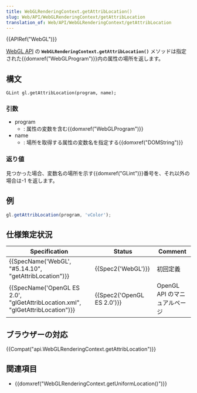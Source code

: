 ```yaml
---
title: WebGLRenderingContext.getAttribLocation()
slug: Web/API/WebGLRenderingContext/getAttribLocation
translation_of: Web/API/WebGLRenderingContext/getAttribLocation
---
```

{{APIRef("WebGL")}}

[WebGL API](/ja/docs/Web/API/WebGL_API) の **`WebGLRenderingContext.getAttribLocation()`** メソッドは指定された{{domxref("WebGLProgram")}}内の属性の場所を返します。

## 構文

```
GLint gl.getAttribLocation(program, name);
```

### 引数

- program
  - : 属性の変数を含む{{domxref("WebGLProgram")}}
- name
  - : 場所を取得する属性の変数名を指定する{{domxref("DOMString")}}

### 返り値

見つかった場合、変数名の場所を示す{{domxref("GLint")}}番号を、それ以外の場合は-1 を返します。

## 例

```js
gl.getAttribLocation(program, 'vColor');
```

## 仕様策定状況

| Specification                                                                                            | Status                               | Comment                       |
| -------------------------------------------------------------------------------------------------------- | ------------------------------------ | ----------------------------- |
| {{SpecName('WebGL', "#5.14.10", "getAttribLocation")}}                                 | {{Spec2('WebGL')}}             | 初回定義                      |
| {{SpecName('OpenGL ES 2.0', "glGetAttribLocation.xml", "glGetAttribLocation")}} | {{Spec2('OpenGL ES 2.0')}} | OpenGL API のマニュアルページ |

## ブラウザーの対応

{{Compat("api.WebGLRenderingContext.getAttribLocation")}}

## 関連項目

- {{domxref("WebGLRenderingContext.getUniformLocation()")}}
